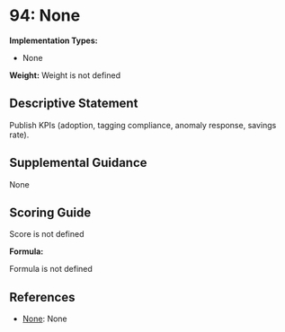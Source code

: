 # 94: None

**Implementation Types:**

- None

**Weight:** Weight is not defined

## Descriptive Statement

Publish KPIs (adoption, tagging compliance, anomaly response, savings rate).

## Supplemental Guidance

None

## Scoring Guide

Score is not defined

**Formula:**

Formula is not defined

## References

- [None](None): None

